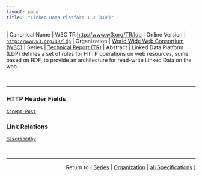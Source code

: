 ```yaml
---
layout: page
title:  "Linked Data Platform 1.0 (LDP)"
---
```


| Canonical Name | W3C TR http://www.w3.org/TR/ldp
| Online Version | [`http://www.w3.org/TR/ldp`](http://www.w3.org/TR/ldp)
| Organization | [World Wide Web Consortium (W3C)](..)
| Series | [Technical Report (TR)](.)
| Abstract | Linked Data Platform (LDP) defines a set of rules for HTTP operations on web resources, some based on RDF, to provide an architecture for read-write Linked Data on the web.

<br/>
<hr/>

### HTTP Header Fields

[`Accept-Post`](/concepts/http-header/Accept-Post "The Accept-Post HTTP header SHOULD appear in the OPTIONS response for any resource that supports the use of the POST method. The presence of the Accept-Post header in response to any method is an implicit indication that POST is allowed on the resource identified by the Request-URI. The presence of a specific document format in this header indicates that that specific format is allowed on POST requests to the resource identified by the Request-URI.")

### Link Relations

[`describedby`](/concepts/link-relation/describedby "The relationship A describedby B asserts that resource B provides a description of resource A. There are no constraints on the format or representation of either A or B, neither are there any further constraints on either resource.")



<br/>
<hr/>

<p style="text-align: right">Return to ( <a href="./">Series</a> | <a href="../">Organization</a> | <a href="../../">all Specifications</a> )</p>